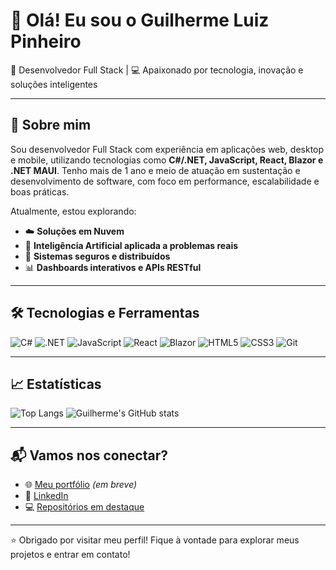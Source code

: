 # 👋 Olá! Eu sou o Guilherme Luiz Pinheiro

🎯 Desenvolvedor Full Stack | 💻 Apaixonado por tecnologia, inovação e soluções inteligentes

---

## 🚀 Sobre mim

Sou desenvolvedor Full Stack com experiência em aplicações web, desktop e mobile, utilizando tecnologias como **C#/.NET, JavaScript, React, Blazor e .NET MAUI**. Tenho mais de 1 ano e meio de atuação em sustentação e desenvolvimento de software, com foco em performance, escalabilidade e boas práticas.

Atualmente, estou explorando:
- ☁️ **Soluções em Nuvem**
- 🤖 **Inteligência Artificial aplicada a problemas reais**
- 🔐 **Sistemas seguros e distribuídos**
- 📊 **Dashboards interativos e APIs RESTful**

---

## 🛠️ Tecnologias e Ferramentas

![C#](https://img.shields.io/badge/-C%23-239120?style=flat&logo=c-sharp&logoColor=white)
![.NET](https://img.shields.io/badge/-.NET-512BD4?style=flat&logo=dotnet&logoColor=white)
![JavaScript](https://img.shields.io/badge/-JavaScript-F7DF1E?style=flat&logo=javascript&logoColor=black)
![React](https://img.shields.io/badge/-React-61DAFB?style=flat&logo=react&logoColor=black)
![Blazor](https://img.shields.io/badge/-Blazor-512BD4?style=flat&logo=blazor&logoColor=white)
![HTML5](https://img.shields.io/badge/-HTML5-E34F26?style=flat&logo=html5&logoColor=white)
![CSS3](https://img.shields.io/badge/-CSS3-1572B6?style=flat&logo=css3)
![Git](https://img.shields.io/badge/-Git-F05032?style=flat&logo=git&logoColor=white)

---

## 📈 Estatísticas

![Top Langs](https://github-readme-stats.vercel.app/api/top-langs/?username=guilherme-pinheiro&layout=compact&theme=tokyonight)
![Guilherme's GitHub stats](https://github-readme-stats.vercel.app/api?username=guilherme-pinheiro&show_icons=true&theme=tokyonight)

---

## 📬 Vamos nos conectar?

- 🌐 [Meu portfólio](https://seusite.com) *(em breve)*
- 💼 [LinkedIn](https://www.linkedin.com/in/guilherme-luiz-pinheiro)
- 💻 [Repositórios em destaque](https://github.com/guilherme-pinheiro?tab=repositories)

---

⭐ Obrigado por visitar meu perfil! Fique à vontade para explorar meus projetos e entrar em contato!
